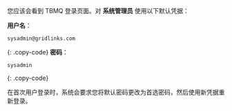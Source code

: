 您应该会看到 TBMQ 登录页面。对 **系统管理员** 使用以下默认凭据：

**用户名**：
```
sysadmin@gridlinks.com
```
{: .copy-code}
**密码**：
```
sysadmin
```
{: .copy-code}

在首次用户登录时，系统会要求您将默认密码更改为首选密码，然后使用新凭据重新登录。